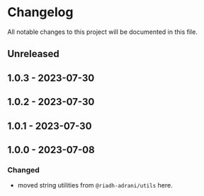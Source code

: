 # Changelog

All notable changes to this project will be documented in this file.

## Unreleased

## 1.0.3 - 2023-07-30

## 1.0.2 - 2023-07-30

## 1.0.1 - 2023-07-30

## 1.0.0 - 2023-07-08
### Changed
- moved string utilities from `@riadh-adrani/utils` here.
